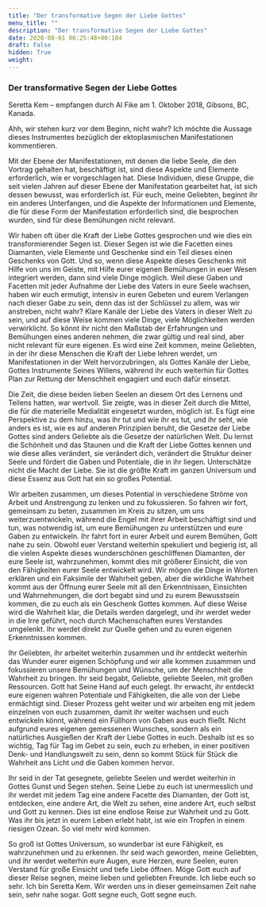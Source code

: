 ```yaml
---
title: "Der transformative Segen der Liebe Gottes"
menu_title: ""
description: "Der transformative Segen der Liebe Gottes"
date: 2020-08-01 06:25:48+00:184
draft: False
hidden: True
weight:
---
```

### Der transformative Segen der Liebe Gottes

Seretta Kem – empfangen durch Al Fike am 1. Oktober 2018, Gibsons, BC, Kanada.

Ahh, wir stehen kurz vor dem Beginn, nicht wahr? Ich möchte die Aussage dieses Instrumentes bezüglich der ektoplasmischen Manifestationen kommentieren.

Mit der Ebene der Manifestationen, mit denen die liebe Seele, die den Vortrag gehalten hat, beschäftigt ist, sind diese Aspekte und Elemente erforderlich, wie er vorgeschlagen hat. Diese Individuen, diese Gruppe, die seit vielen Jahren auf dieser Ebene der Manifestation gearbeitet hat, ist sich dessen bewusst, was erforderlich ist. Für euch, meine Geliebten, beginnt ihr ein anderes Unterfangen, und die Aspekte der Informationen und Elemente, die für diese Form der Manifestation erforderlich sind, die besprochen wurden, sind für diese Bemühungen nicht relevant.

Wir haben oft über die Kraft der Liebe Gottes gesprochen und wie dies ein transformierender Segen ist. Dieser Segen ist wie die Facetten eines Diamanten, viele Elemente und Geschenke sind ein Teil dieses einen Geschenks von Gott. Und so, wenn diese Aspekte dieses Geschenks mit Hilfe von uns im Geiste, mit Hilfe eurer eigenen Bemühungen in euer Wesen integriert werden, dann sind viele Dinge möglich. Weil diese Gaben und Facetten mit jeder Aufnahme der Liebe des Vaters in eure Seele wachsen, haben wir euch ermutigt, intensiv in euren Gebeten und eurem Verlangen nach dieser Gabe zu sein, denn das ist der Schlüssel zu allem, was wir anstreben, nicht wahr? Klare Kanäle der Liebe des Vaters in dieser Welt zu sein, und auf diese Weise kommen viele Dinge, viele Möglichkeiten werden verwirklicht. So könnt ihr nicht den Maßstab der Erfahrungen und Bemühungen eines anderen nehmen, die zwar gültig und real sind, aber nicht relevant für eure eigenen. Es wird eine Zeit kommen, meine Geliebten, in der ihr diese Menschen die Kraft der Liebe lehren werdet, um Manifestationen in der Welt hervorzubringen, als Gottes Kanäle der Liebe, Gottes Instrumente Seines Willens, während ihr euch weiterhin für Gottes Plan zur Rettung der Menschheit engagiert und euch dafür einsetzt.

Die Zeit, die diese beiden lieben Seelen an diesem Ort des Lernens und Teilens hatten, war wertvoll. Sie zeigte, was in dieser Zeit durch die Mittel, die für die materielle Medialität eingesetzt wurden, möglich ist. Es fügt eine Perspektive zu dem hinzu, was ihr tut und wie ihr es tut, und ihr seht, wie anders es ist, wie es auf anderen Prinzipien beruht, die Gesetze der Liebe Gottes sind anders Geliebte als die Gesetze der natürlichen Welt. Du lernst die Schönheit und das Staunen und die Kraft der Liebe Gottes kennen und wie diese alles verändert, sie verändert dich, verändert die Struktur deiner Seele und fördert die Gaben und Potentiale, die in ihr liegen. Unterschätze nicht die Macht der Liebe. Sie ist die größte Kraft im ganzen Universum und diese Essenz aus Gott hat ein so großes Potential.

Wir arbeiten zusammen, um dieses Potential in verschiedene Ströme von Arbeit und Anstrengung zu lenken und zu fokussieren. So fahren wir fort, gemeinsam zu beten, zusammen im Kreis zu sitzen, um uns weiterzuentwickeln, während die Engel mit ihrer Arbeit beschäftigt sind und tun, was notwendig ist, um eure Bemühungen zu unterstützen und eure Gaben zu entwickeln. Ihr fahrt fort in eurer Arbeit und eurem Bemühen, Gott nahe zu sein. Obwohl euer Verstand weiterhin spekuliert und begierig ist, all die vielen Aspekte dieses wunderschönen geschliffenen Diamanten, der eure Seele ist, wahrzunehmen, kommt dies mit größerer Einsicht, die von den Fähigkeiten eurer Seele entwickelt wird. Wir mögen die Dinge in Worten erklären und ein Faksimile der Wahrheit geben, aber die wirkliche Wahrheit kommt aus der Öffnung eurer Seele mit all den Erkenntnissen, Einsichten und Wahrnehmungen, die dort begabt sind und zu eurem Bewusstsein kommen, die zu euch als ein Geschenk Gottes kommen. Auf diese Weise wird die Wahrheit klar, die Details werden dargelegt, und ihr werdet weder in die Irre geführt, noch durch Machenschaften eures Verstandes umgelenkt. Ihr werdet direkt zur Quelle gehen und zu euren eigenen Erkenntnissen kommen.

Ihr Geliebten, ihr arbeitet weiterhin zusammen und ihr entdeckt weiterhin das Wunder eurer eigenen Schöpfung und wir alle kommen zusammen und fokussieren unsere Bemühungen und Wünsche, um der Menschheit die Wahrheit zu bringen. Ihr seid begabt, Geliebte, geliebte Seelen, mit großen Ressourcen. Gott hat Seine Hand auf euch gelegt. Ihr erwacht, ihr entdeckt eure eigenen wahren Potentiale und Fähigkeiten, die alle von der Liebe ermächtigt sind. Dieser Prozess geht weiter und wir arbeiten eng mit jedem einzelnen von euch zusammen, damit ihr weiter wachsen und euch entwickeln könnt, während ein Füllhorn von Gaben aus euch fließt. Nicht aufgrund eures eigenen gemessenen Wunsches, sondern als ein natürliches Ausgießen der Kraft der Liebe Gottes in euch. Deshalb ist es so wichtig, Tag für Tag im Gebet zu sein, euch zu erheben, in einer positiven Denk- und Handlungswelt zu sein, denn so kommt Stück für Stück die Wahrheit ans Licht und die Gaben kommen hervor.

Ihr seid in der Tat gesegnete, geliebte Seelen und werdet weiterhin in Gottes Gunst und Segen stehen. Seine Liebe zu euch ist unermesslich und ihr werdet mit jedem Tag eine andere Facette des Diamanten, der Gott ist, entdecken, eine andere Art, die Welt zu sehen, eine andere Art, euch selbst und Gott zu kennen. Dies ist eine endlose Reise zur Wahrheit und zu Gott. Was ihr bis jetzt in eurem Leben erlebt habt, ist wie ein Tropfen in einem riesigen Ozean. So viel mehr wird kommen.

So groß ist Gottes Universum, so wunderbar ist eure Fähigkeit, es wahrzunehmen und zu erkennen. Ihr seid wach geworden, meine Geliebten, und ihr werdet weiterhin eure Augen, eure Herzen, eure Seelen, euren Verstand für große Einsicht und tiefe Liebe öffnen. Möge Gott euch auf dieser Reise segnen, meine lieben und geliebten Freunde. Ich liebe euch so sehr. Ich bin Seretta Kem. Wir werden uns in dieser gemeinsamen Zeit nahe sein, sehr nahe sogar. Gott segne euch, Gott segne euch.
